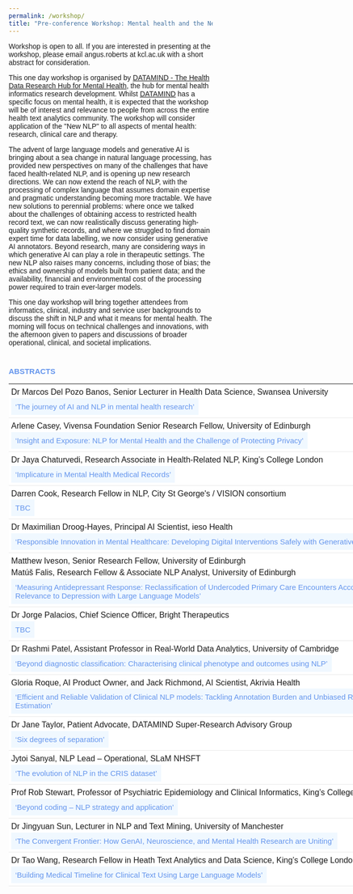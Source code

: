 ```yaml
---
permalink: /workshop/
title: "Pre-conference Workshop: Mental health and the New NLP"
---
```

<link href="https://fonts.googleapis.com/icon?family=Material+Icons" rel="stylesheet">
<meta name="viewport" content="width=device-width, initial-scale=1">
<script src='https://kit.fontawesome.com/a076d05399.js' crossorigin='anonymous'></script>
<style>
body {
  font-family: sans-serif;
}
html {
  box-sizing: border-box;
}
*, *:before, *:after {
  box-sizing: inherit;
}
.column {
  float: left;
  width: auto;
  margin-bottom: 16px;
  padding: 0 0px;
  font-family: Times New Roman;
}
@media screen and (max-width: 650px) {
  .column {
    width: auto;
    display: block;
  }
}
.card {
  box-shadow: 0 4px 8px 0 rgba(0, 0, 0, 0.2);
}
.container {
  padding: 0 0px;
}
.container::after, .row::after {
  content: "";
  clear: both;
  display: table;
}
.title {
  color: grey;
}
.button {
  border: none;
  outline: 0;
  display: inline-block;
  padding: 8px;
  color: white;
  background-color: #000;
  text-align: center;
  cursor: pointer;
  width: 100%;
}
.button:hover {
  background-color: #009999;
}
table {
  width: auto;
}
th, td {
  text-align: left;
  padding: 40px;
}
td {
  border-bottom: 1px solid #ddd;
}
.collapsible {
  background-color:  #F0F8FF;
  color: #6495ED;
  cursor: pointer;
  padding: 8px;
  border: none;
  text-align: left;
  outline: none;
  font-size: 15px;
}
.active, .collapsible:hover {
  background-color: #6495ED;
  color: black;
}
.content {
  padding: 0 8px;
  max-height: 0;
  overflow: hidden;
  transition: max-height 0.2s ease-out;
  font-size: 14px;
}
</style>
<p>Workshop is open to all. If you are interested in presenting at the workshop, please email <span>angus.roberts at kcl.ac.uk</span> with a short abstract for consideration.</p>

<p>This one day workshop is organised by <a href="https://datamind.org.uk/">DATAMIND - The Health Data Research Hub for Mental Health</a>, the hub for mental health informatics research development. Whilst <a href="https://datamind.org.uk/">DATAMIND</a> has a specific focus on mental health, it is expected that the workshop will be of interest and relevance to people from across the entire health text analytics community. The workshop will consider application of the "New NLP" to all aspects of mental health: research, clinical care and therapy.</p>

<p>The advent of large language models and generative AI is bringing about a sea change in natural language processing, has provided new perspectives on many of the challenges that have faced health-related NLP, and is opening up new research directions. We can now extend the reach of NLP, with the processing of complex language that assumes domain expertise and pragmatic understanding becoming more tractable. We have new solutions to perennial problems: where once we talked about the challenges of obtaining access to restricted health record text, we can now realistically discuss generating high-quality synthetic records, and where we struggled to find domain expert time for data labelling, we now consider using generative AI annotators. Beyond research, many are considering ways in which generative AI can play a role in therapeutic settings. The new NLP also raises many concerns, including those of bias; the ethics and ownership of models built from patient data; and the availability, financial and environmental cost of the processing power required to train ever-larger models.</p>

<p>This one day workshop will bring together attendees from informatics, clinical, industry and service user backgrounds to discuss the shift in NLP and what it means for mental health. The morning will focus on technical challenges and innovations, with the afternoon given to papers and discussions of broader operational, clinical, and societal implications.</p>

<h5 style="margin-bottom: 0.9375rem; font-weight: bold; line-height: 1.1; color: #6495ED; font-size: 0.9375rem; clear: both; text-transform: uppercase; font-style: normal; font-variant-ligatures: normal; font-variant-caps: normal; text-align: start; padding-top: 20px;">Abstracts</h5>
<table class="programme-table" style="background-color: #ffffff; margin-bottom: 20px; width: 790.2px; border-color: #e9e9e9; font-size: 16px; font-style: normal; font-variant-ligatures: normal; font-variant-caps: normal; font-weight: 400; text-align: start;" border="0">
<tr>
<td style="padding: 5px; border-color: #e9e9e9; line-height: 1.42857; vertical-align: top;">
Dr Marcos Del Pozo Banos, Senior Lecturer in Health Data Science, Swansea University <br>
<button class="collapsible">
‘The journey of AI and NLP in mental health research’
</button>
<div class="content">
  <p style=" color: black; background-color: white; text-decoration: none;">Artificial intelligence (AI) and natural language processing (NLP) have evolved from early rule-based programs (e.g., the 1966 ELIZA chatbot) to data-driven statistical and neural models. Recent innovations in deep learning – including word embeddings, recurrent neural networks, and Transformer-based architectures – have unlocked new capabilities for mining and interpreting large text corpora, transforming the landscape of mental health research. Key applications include: extracting structured information from electronic health records; performing sentiment and semantic analysis of social media posts for early detection; and deploying therapeutic chatbots to deliver scalable psychological support. Looking forward, researchers are integrating large pre-trained language models with multimodal inputs to personalise diagnostics and interventions. However, there are still many technical and ethical challenges to address, including model interpretability, clinical integration, data privacy, algorithmic bias, and transparency.</p></div></td></tr>
<tr>
<td style="padding: 5px; border-color: #e9e9e9; line-height: 1.42857; vertical-align: top;">
Arlene Casey, Vivensa Foundation Senior Research Fellow, University of Edinburgh<br>
<button class="collapsible">
‘Insight and Exposure: NLP for Mental Health and the Challenge of Protecting Privacy’
</button>
<div class="content">
  <p style=" color: black; background-color: white; text-decoration: none;">
Mental health narratives in clinical free-text contain crucial insights - such as references to suicide, depression, or trauma - that researchers need but which also pose privacy risks. We will talk about our ongoing work with NLP and large language models (LLMs) to detect these sensitive disclosures, not only to protect patient identity, but also how this is being used to support research and service improvement in the NHS.
  </p></div></td></tr>
<tr>
<td style="padding: 5px; border-color: #e9e9e9; line-height: 1.42857; vertical-align: top;">
Dr Jaya Chaturvedi, Research Associate in Health-Related NLP, King’s College London<br>
<button class="collapsible">
‘Implicature in Mental Health Medical Records’
</button>
<div class="content">
  <p style=" color: black; background-color: white; text-decoration: none;">
Clinical notes in mental health records contain rich textual data capturing information about the patient. This work analyzes the extent to which implicature is used to describe important clinical concepts, and whether the extraction of such implied concepts is possible with large language models.
</p></div></td></tr>
<tr>
<td style="padding: 5px; border-color: #e9e9e9; line-height: 1.42857; vertical-align: top;">
Darren Cook, Research Fellow in NLP, City St George's / VISION consortium<br>
<button class="collapsible">
TBC
</button>
<div class="content">
  <p style=" color: black; background-color: white; text-decoration: none;">
</p></div></td></tr>
<tr>
<td style="padding: 5px; border-color: #e9e9e9; line-height: 1.42857; vertical-align: top;">
Dr Maximilian Droog-Hayes, Principal AI Scientist, ieso Health<br>
<button class="collapsible">
‘Responsible Innovation in Mental Healthcare: Developing Digital Interventions Safely with Generative AI’
</button>
<div class="content">
  <p style=" color: black; background-color: white; text-decoration: none;">
Since it was established in the year 2000, ieso has treated over 145,000 patients and collected data from over 815,000 hours of therapy sessions to build the world's largest outcomes-indexed mental health dataset. This talk will summarize our research into increasing access to mental healthcare through responsible innovation and the safe use of cutting-edge AI models and techniques.
</p></div></td></tr>
<tr>
<td style="padding: 5px; border-color: #e9e9e9; line-height: 1.42857; vertical-align: top;">
Matthew Iveson, Senior Research Fellow, University of Edinburgh <br> Matúš Falis, Research Fellow & Associate NLP Analyst, University of Edinburgh	<br>
<button class="collapsible">
‘Measuring Antidepressant Response: Reclassification of Undercoded Primary Care Encounters According to Relevance to Depression with Large Language Models’	
</button>
<div class="content">
  <p style=" color: black; background-color: white; text-decoration: none;">
While people living with depression do not respond to antidepressants or take time to find a treatment that works for them, our understanding of who will respond and why has been limited by methodological challenges. In the AMBER project, we use both structured and unstructured electronic health record data to produce new measures of antidepressant response and non-response, enabling personalised medicine and risk prediction. In this talk we will present our work with primary care text data labelled by GPs with structured Read codes as part of routine practice. We will focus on filling in the gaps in the patients' depression timelines through identifying undercoded generic consultation encounters relevant to the depression phenotype with the aid of LLMs.
</p></div></td></tr>
<tr>
<td style="padding: 5px; border-color: #e9e9e9; line-height: 1.42857; vertical-align: top;">
Dr Jorge Palacios, Chief Science Officer, Bright Therapeutics<br>
<button class="collapsible">
TBC
</button>
<div class="content">
  <p style=" color: black; background-color: white; text-decoration: none;">
</p></div></td></tr>
<tr>
<td style="padding: 5px; border-color: #e9e9e9; line-height: 1.42857; vertical-align: top;">
Dr Rashmi Patel, Assistant Professor in Real-World Data Analytics, University of Cambridge<br>
<button class="collapsible">
‘Beyond diagnostic classification: Characterising clinical phenotype and outcomes using NLP’
</button>
<div class="content">
  <p style=" color: black; background-color: white; text-decoration: none;">
In this talk I will describe how natural language processing can be applied to real-world datasets comprising insurance claims and electronic health record (EHR) data to provide novel insights into the clinical outcomes of people with mental disorders.
</p></div></td></tr>
<tr>
<td style="padding: 5px; border-color: #e9e9e9; line-height: 1.42857; vertical-align: top;">
Gloria Roque, AI Product Owner, and Jack Richmond, AI Scientist, Akrivia Health<br>
<button class="collapsible">
  ‘Efficient and Reliable Validation of Clinical NLP models: Tackling Annotation Burden and Unbiased Recall Estimation’
</button>
<div class="content">
  <p style=" color: black; background-color: white; text-decoration: none;">
A significant portion of psychiatric electronic health records (EHRs) exists as unstructured free-text notes, posing challenges for large-scale data analysis and clinical decision-making. Natural Language Processing (NLP) offers a way to extract structured information from this text, but ensuring these models perform reliably, particularly in terms of recall, remains a major challenge. We present a validation methodology for Named Entity Recognition (NER) models that addresses both the annotation burden and the difficulty of accurately estimating recall by using stratified sampling with screening methods. This approach enables scalable, reliable evaluation of NLP models, aligning with the clinical demands of safe, accountable AI in healthcare.
</p></div></td></tr>
<tr>
<td style="padding: 5px; border-color: #e9e9e9; line-height: 1.42857; vertical-align: top;">
Dr Jane Taylor, Patient Advocate, DATAMIND Super-Research Advisory Group<br>
<button class="collapsible">
  ‘Six degrees of separation’
</button>
<div class="content">
  <p style=" color: black; background-color: white; text-decoration: none;">
This talk will look at some of the issues in using NLP in electronic health records from the perspective of patients/ service users. It will focus on the filters used by both patient and health professionals before, during and after clinical encounters. It will consider what can be missed out or misinterpreted in these transcriptions – the importance of context and the significance of what cannot be said or heard. It will also look briefly at the bias which can arise in clinical encounters in terms of perceptions of status, gender, ethnicity and sexuality and how this can affect the terminology used to describe the patient’s feelings and symptoms.
</p></div></td></tr>
<tr>
<td style="padding: 5px; border-color: #e9e9e9; line-height: 1.42857; vertical-align: top;">
Jytoi Sanyal, NLP Lead – Operational, SLaM NHSFT<br>
<button class="collapsible">
‘The evolution of NLP in the CRIS dataset’
</button>
<div class="content">
  <p style=" color: black; background-color: white; text-decoration: none;">
NLP has changed a lot over last couple of years. In my talk, I want to discuss how NLP methods have evolved over last 10 years in CRIS. What are the challenges we faced, not only in terms of methods but also operational challenges. How we manged to solve them and run these methods over large datasets.
</p></div></td></tr>
<tr>
<td style="padding: 5px; border-color: #e9e9e9; line-height: 1.42857; vertical-align: top;">
Prof Rob Stewart, Professor of Psychiatric Epidemiology and Clinical Informatics, King’s College London<br>
<button class="collapsible">
‘Beyond coding – NLP strategy and application’
</button>
<div class="content">
  <p style=" color: black; background-color: white; text-decoration: none;">
Mental healthcare text presents sizeable challenges for NLP, although also huge opportunities to transform research capability. Given the time and resources required for code and algorithm developments, it is important that these are strategically focused and then effectively applied and utilised. This requires the assembly of a collaborative ecosystem between NLP developers and a range of stakeholders – another challenge, but also a rewarding opportunity.
</p></div></td></tr>
<tr>
<td style="padding: 5px; border-color: #e9e9e9; line-height: 1.42857; vertical-align: top;">
Dr Jingyuan Sun, Lecturer in NLP and Text Mining, University of Manchester<br>
<button class="collapsible">
‘The Convergent Frontier: How GenAI, Neuroscience, and Mental Health Research are Uniting’
</button>
<div class="content">
  <p style=" color: black; background-color: white; text-decoration: none;">
This talk will first highlight the current dynamic interactions between Generative AI and neuroscience, GenAI and mental health applications, and the established synergy between neuroscience and mental health research. We will then explore the profound potential when these three domains fully unite. This powerful convergence promises to transform our understanding of mental illness, paving the way for more personalised diagnostics, novel therapeutic interventions, and a deeper comprehension of mental well-being.
</p></div></td></tr>
<tr>
<td style="padding: 5px; border-color: #e9e9e9; line-height: 1.42857; vertical-align: top;">
Dr Tao Wang, Research Fellow in Heath Text Analytics and Data Science, King’s College London<br>
<button class="collapsible">
‘Building Medical Timeline for Clinical Text Using Large Language Models’
</button>
<div class="content">
  <p style=" color: black; background-color: white; text-decoration: none;">
Understanding clinical timelines from clinical narratives is critical for accurate diagnosis and effective treatment. Traditional methods for temporal reasoning often depend on rule-based approaches or simple models that struggle to capture the complexity and nuance of clinical language. While large language models (LLMs) hold promise, their capabilities in temporal reasoning remain underexplored. In this work, we construct a new benchmark dataset based on the i2b2 corpus to evaluate LLM performance in clinical temporal information extraction and reasoning. Preliminary results highlight both the potential and current limitations of LLMs in this domain.
</p></div></td></tr>
</table>

<script>
var coll = document.getElementsByClassName("collapsible");
var i;
for (i = 0; i < coll.length; i++) {
  coll[i].addEventListener("click", function() {
    this.classList.toggle("active");
    var content = this.nextElementSibling;
    if (content.style.maxHeight){
      content.style.maxHeight = null;
    } else {
      content.style.maxHeight = content.scrollHeight + "px";
    } 
  });
}
</script>
